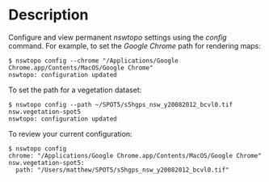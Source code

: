 # Description

Configure and view permanent *nswtopo* settings using the *config* command. For example, to set the *Google Chrome* path for rendering maps:

```
$ nswtopo config --chrome "/Applications/Google Chrome.app/Contents/MacOS/Google Chrome"
nswtopo: configuration updated
```

To set the path for a vegetation dataset:

```
$ nswtopo config --path ~/SPOT5/s5hgps_nsw_y20082012_bcvl0.tif nsw.vegetation-spot5
nswtopo: configuration updated
```

To review your current configuration:

```
$ nswtopo config
chrome: "/Applications/Google Chrome.app/Contents/MacOS/Google Chrome"
nsw.vegetation-spot5:
  path: "/Users/matthew/SPOT5/s5hgps_nsw_y20082012_bcvl0.tif"
```
